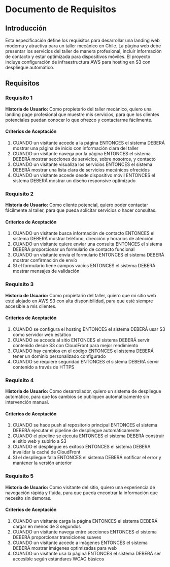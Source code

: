 # Documento de Requisitos

## Introducción

Esta especificación define los requisitos para desarrollar una landing web moderna y atractiva para un taller mecánico en Chile. La página web debe presentar los servicios del taller de manera profesional, incluir información de contacto y estar optimizada para dispositivos móviles. El proyecto incluye configuración de infraestructura AWS para hosting en S3 con despliegue automático.

## Requisitos

### Requisito 1

**Historia de Usuario:** Como propietario del taller mecánico, quiero una landing page profesional que muestre mis servicios, para que los clientes potenciales puedan conocer lo que ofrezco y contactarme fácilmente.

#### Criterios de Aceptación

1. CUANDO un visitante accede a la página ENTONCES el sistema DEBERÁ mostrar una página de inicio con información clara del taller
2. CUANDO un visitante navega por la página ENTONCES el sistema DEBERÁ mostrar secciones de servicios, sobre nosotros, y contacto
3. CUANDO un visitante visualiza los servicios ENTONCES el sistema DEBERÁ mostrar una lista clara de servicios mecánicos ofrecidos
4. CUANDO un visitante accede desde dispositivo móvil ENTONCES el sistema DEBERÁ mostrar un diseño responsive optimizado

### Requisito 2

**Historia de Usuario:** Como cliente potencial, quiero poder contactar fácilmente al taller, para que pueda solicitar servicios o hacer consultas.

#### Criterios de Aceptación

1. CUANDO un visitante busca información de contacto ENTONCES el sistema DEBERÁ mostrar teléfono, dirección y horarios de atención
2. CUANDO un visitante quiere enviar una consulta ENTONCES el sistema DEBERÁ proporcionar un formulario de contacto funcional
3. CUANDO un visitante envía el formulario ENTONCES el sistema DEBERÁ mostrar confirmación de envío
4. SI el formulario tiene campos vacíos ENTONCES el sistema DEBERÁ mostrar mensajes de validación

### Requisito 3

**Historia de Usuario:** Como propietario del taller, quiero que mi sitio web esté alojado en AWS S3 con alta disponibilidad, para que esté siempre accesible a mis clientes.

#### Criterios de Aceptación

1. CUANDO se configura el hosting ENTONCES el sistema DEBERÁ usar S3 como servidor web estático
2. CUANDO se accede al sitio ENTONCES el sistema DEBERÁ servir contenido desde S3 con CloudFront para mejor rendimiento
3. CUANDO hay cambios en el código ENTONCES el sistema DEBERÁ tener un dominio personalizado configurado
4. CUANDO se requiere seguridad ENTONCES el sistema DEBERÁ servir contenido a través de HTTPS

### Requisito 4

**Historia de Usuario:** Como desarrollador, quiero un sistema de despliegue automático, para que los cambios se publiquen automáticamente sin intervención manual.

#### Criterios de Aceptación

1. CUANDO se hace push al repositorio principal ENTONCES el sistema DEBERÁ ejecutar el pipeline de despliegue automáticamente
2. CUANDO el pipeline se ejecuta ENTONCES el sistema DEBERÁ construir el sitio web y subirlo a S3
3. CUANDO el despliegue es exitoso ENTONCES el sistema DEBERÁ invalidar la caché de CloudFront
4. SI el despliegue falla ENTONCES el sistema DEBERÁ notificar el error y mantener la versión anterior

### Requisito 5

**Historia de Usuario:** Como visitante del sitio, quiero una experiencia de navegación rápida y fluida, para que pueda encontrar la información que necesito sin demoras.

#### Criterios de Aceptación

1. CUANDO un visitante carga la página ENTONCES el sistema DEBERÁ cargar en menos de 3 segundos
2. CUANDO un visitante navega entre secciones ENTONCES el sistema DEBERÁ proporcionar transiciones suaves
3. CUANDO un visitante accede a imágenes ENTONCES el sistema DEBERÁ mostrar imágenes optimizadas para web
4. CUANDO un visitante usa la página ENTONCES el sistema DEBERÁ ser accesible según estándares WCAG básicos